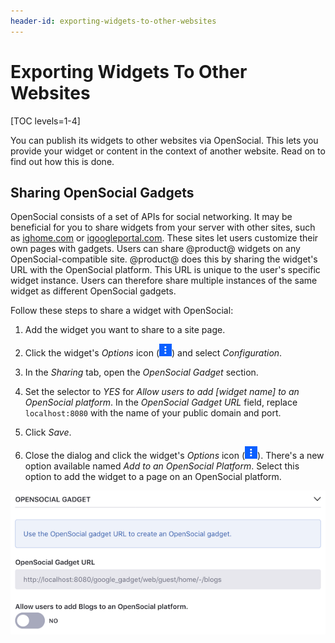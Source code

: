 ```yaml
---
header-id: exporting-widgets-to-other-websites
---
```


# Exporting Widgets To Other Websites

[TOC levels=1-4]

You can publish its widgets to other websites via OpenSocial. This lets you
provide your widget or content in the context of another website. Read on to
find out how this is done. 

## Sharing OpenSocial Gadgets

OpenSocial consists of a set of APIs for social networking. It may be beneficial
for you to share widgets from your server with other sites, such as 
[ighome.com](http://ighome.com) or
[igoogleportal.com](http://igoogleportal.com). 
These sites let users customize their own pages with gadgets. Users can share 
@product@ widgets on any OpenSocial-compatible site. @product@ does this by 
sharing the widget's URL with the OpenSocial platform. This URL is unique to the 
user's specific widget instance. Users can therefore share multiple instances of 
the same widget as different OpenSocial gadgets. 

Follow these steps to share a widget with OpenSocial: 

1.  Add the widget you want to share to a site page. 

2.  Click the widget's *Options* icon 
    (![Options](../../../images/icon-app-options.png)) 
    and select *Configuration*. 

3.  In the *Sharing* tab, open the *OpenSocial Gadget* section. 

4.  Set the selector to *YES* for 
    *Allow users to add [widget name] to an OpenSocial platform*. In the 
    *OpenSocial Gadget URL* field, replace `localhost:8080` with the name of 
    your public domain and port. 

5.  Click *Save*. 

6.  Close the dialog and click the widget's *Options* icon 
    (![Options](../../../images/icon-app-options.png)). 
    There's a new option available named *Add to an OpenSocial Platform*. Select 
    this option to add the widget to a page on an OpenSocial platform. 

![Figure 1: You can share widgets via OpenSocial.](../../../images/open-social-sharing.png)
